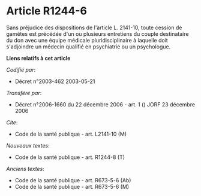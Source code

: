 # Article R1244-6

Sans préjudice des dispositions de l'article L. 2141-10, toute cession de gamètes est précédée d'un ou plusieurs entretiens
du couple destinataire du don avec une équipe médicale pluridisciplinaire à laquelle doit s'adjoindre un médecin qualifié en
psychiatrie ou un psychologue.

**Liens relatifs à cet article**

_Codifié par_:

  - Décret n°2003-462 2003-05-21

_Transféré par_:

  - Décret n°2006-1660 du 22 décembre 2006 - art. 1 () JORF 23 décembre 2006

_Cite_:

  - Code de la santé publique - art. L2141-10 (M)

_Nouveaux textes_:

  - Code de la santé publique - art. R1244-8 (T)

_Anciens textes_:

  - Code de la santé publique - art. R673-5-6 (Ab)
  - Code de la santé publique - art. R673-5-6 (M)
